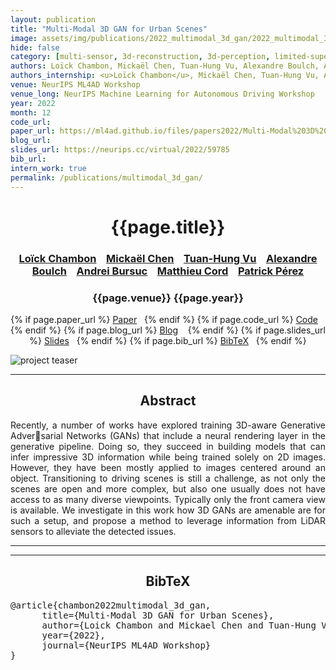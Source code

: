 ```yaml
---
layout: publication
title: "Multi-Modal 3D GAN for Urban Scenes" 
image: assets/img/publications/2022_multimodal_3d_gan/2022_multimodal_3d_gan.PNG
hide: false
category: [multi-sensor, 3d-reconstruction, 3d-perception, limited-supervision, driving]
authors: Loïck Chambon, Mickaël Chen, Tuan-Hung Vu, Alexandre Boulch, Andrei Bursuc, Matthieu Cord, Patrick Pérez
authors_internship: <u>Loïck Chambon</u>, Mickaël Chen, Tuan-Hung Vu, Alexandre Boulch, Andrei Bursuc, Matthieu Cord, Patrick Pérez
venue: NeurIPS ML4AD Workshop
venue_long: NeurIPS Machine Learning for Autonomous Driving Workshop
year: 2022
month: 12
code_url: 
paper_url: https://ml4ad.github.io/files/papers2022/Multi-Modal%203D%20GAN%20for%20Urban%20Scenes.pdf
blog_url: 
slides_url: https://neurips.cc/virtual/2022/59785
bib_url: 
intern_work: true
permalink: /publications/multimodal_3d_gan/
---
```


<h1 align="center"> {{page.title}} </h1>
<!-- Simple call of authors -->
<!-- <h3 align="center"> {{page.authors}} </h3> -->
<!-- Alternatively you can add links to author pages -->
<h3 align="center"> <a href="https://loickch.github.io/">Loïck Chambon</a> &nbsp;&nbsp; <a href="https://scholar.google.com/citations?user=QnRpMJAAAAAJ">Mickaël Chen</a> &nbsp;&nbsp; <a href="https://tuanhungvu.github.io/">Tuan-Hung Vu</a> &nbsp;&nbsp; <a href="https://boulch.eu/">Alexandre Boulch</a> &nbsp;&nbsp; <a href="https://abursuc.github.io/">Andrei Bursuc</a> &nbsp;&nbsp; <a href="https://cord.isir.upmc.fr/">Matthieu Cord</a> &nbsp;&nbsp; <a href="https://ptrckprz.github.io/">Patrick Pérez</a></h3>


<h3 align="center"> {{page.venue}} {{page.year}} </h3>

<div align="center">
  <p>
    {% if page.paper_url %}
    <a href="{{ page.paper_url }}"><i class="far fa-file-pdf"></i> Paper</a>&nbsp;&nbsp;
    {% endif %}
    {% if page.code_url %}
    <a href="{{ page.code_url }}"><i class="fab fa-github"></i> Code</a> &nbsp;&nbsp;
    {% endif %}
    {% if page.blog_url %}
    <a href="{{ page.blog_url }}"><i class="fab fa-blogger"></i> Blog</a> &nbsp;&nbsp;
    {% endif %}
    {% if page.slides_url %}
    <a href="{{ page.slides_url }}"><i class="far fa-file-pdf"></i> Slides</a>&nbsp;&nbsp;
    {% endif %}
    {% if page.bib_url %}
    <a href="{{ page.bib_url}}"><i class="far fa-file-alt"></i> BibTeX</a>&nbsp;&nbsp;
    {% endif %}
  </p>
</div>


<div class="publication-teaser">
    <img src="../../{{ page.image }}" alt="project teaser"/>
</div>


<hr>

<h2  align="center"> Abstract</h2>

<p align="justify">Recently, a number of works have explored training 3D-aware Generative Adversarial Networks (GANs) that include a neural rendering layer in the generative pipeline. Doing so, they succeed in building models that can infer impressive 3D information while being trained solely on 2D images. However, they have been mostly applied to images centered around an object. Transitioning to driving scenes is still a challenge, as not only the scenes are open and more complex, but also one usually does not have access to as many diverse viewpoints. Typically only the front camera view is available. We investigate in this work how 3D GANs are amenable are for such a setup, and propose a method to leverage information from LiDAR sensors to alleviate the detected issues.</p>

<hr>
<hr>

<h2  align="center">BibTeX</h2>
<left>
  <pre class="bibtex-box">
@article{chambon2022multimodal_3d_gan,
      title={Multi-Modal 3D GAN for Urban Scenes},
      author={Loick Chambon and Mickael Chen and Tuan-Hung Vu and Alexandre Boulch and Andrei Bursuc and Matthieu Cord and Patrick Perez},
      year={2022},
      journal={NeurIPS ML4AD Workshop}
}
</pre>
</left>

<br>
